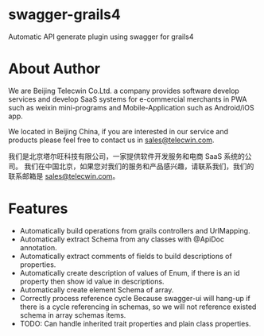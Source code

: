 # swagger-grails4
Automatic API generate plugin using swagger for grails4

# About Author

We are Beijing Telecwin Co.Ltd. a company provides software develop services and 
develop SaaS systems for e-commercial merchants in PWA such as weixin mini-programs 
and Mobile-Application such as Android/iOS app.

We located in Beijing China, if you are interested in our service and products please feel free to contact us
in sales@telecwin.com.

我们是北京塔尔旺科技有限公司，一家提供软件开发服务和电商 SaaS 系统的公司。
我们在中国北京，如果您对我们的服务和产品感兴趣，请联系我们，我们的联系邮箱是 sales@telecwin.com。

# Features

- Automatically build operations from grails controllers and UrlMapping.
- Automatically extract Schema from any classes with @ApiDoc annotation.
- Automatically extract comments of fields to build descriptions of properties. 
- Automatically create description of values of Enum, if there is an id property then show id value in descriptions.
- Automatically create element Schema of array. 
- Correctly process reference cycle
  Because swagger-ui will hang-up if there is a cycle referencing in schemas, so we will not reference existed schema in 
  array schemas items.
- TODO: Can handle inherited trait properties and plain class properties.
